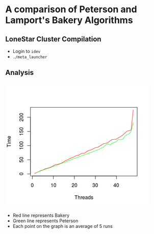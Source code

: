 # A comparison of Peterson and Lamport's Bakery Algorithms
## LoneStar Cluster Compilation
* Login to `idev` 
* `./meta_launcher` 

## Analysis
![alt text](https://github.com/sabz19/Multi-Core/blob/master/Peterson%20vs%20Bakery/Plots/Rplot.png)
* Red line represents Bakery
* Green line represents Peterson
* Each point on the graph is an average of 5 runs 

